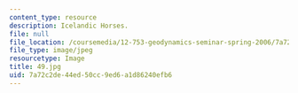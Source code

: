 ```yaml
---
content_type: resource
description: Icelandic Horses.
file: null
file_location: /coursemedia/12-753-geodynamics-seminar-spring-2006/7a72c2de44ed50cc9ed6a1d86240efb6_49.jpg
file_type: image/jpeg
resourcetype: Image
title: 49.jpg
uid: 7a72c2de-44ed-50cc-9ed6-a1d86240efb6
---
```

